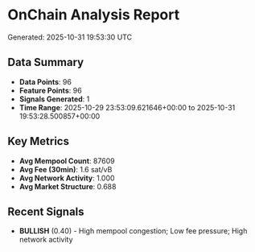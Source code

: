 # OnChain Analysis Report
Generated: 2025-10-31 19:53:30 UTC

## Data Summary
- **Data Points**: 96
- **Feature Points**: 96
- **Signals Generated**: 1
- **Time Range**: 2025-10-29 23:53:09.621646+00:00 to 2025-10-31 19:53:28.500857+00:00

## Key Metrics
- **Avg Mempool Count**: 87609
- **Avg Fee (30min)**: 1.6 sat/vB
- **Avg Network Activity**: 1.000
- **Avg Market Structure**: 0.688

## Recent Signals
- **BULLISH** (0.40) - High mempool congestion; Low fee pressure; High network activity
